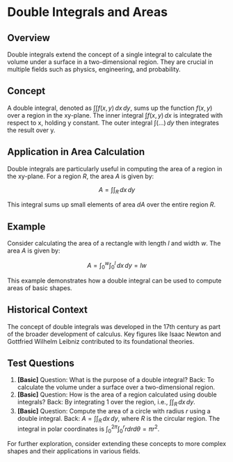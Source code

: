 # Double Integrals and Areas

## Overview
Double integrals extend the concept of a single integral to calculate the volume under a surface in a two-dimensional region. They are crucial in multiple fields such as physics, engineering, and probability.

## Concept
A double integral, denoted as $\int\int f(x, y) \,dx\,dy$, sums up the function $f(x, y)$ over a region in the xy-plane. The inner integral $\int f(x, y) \,dx$ is integrated with respect to x, holding y constant. The outer integral $\int (...) \,dy$ then integrates the result over y.

## Application in Area Calculation
Double integrals are particularly useful in computing the area of a region in the xy-plane. For a region $R$, the area $A$ is given by:

$$A = \int\int_R \,dx\,dy$$

This integral sums up small elements of area $dA$ over the entire region $R$.

## Example
Consider calculating the area of a rectangle with length $l$ and width $w$. The area $A$ is given by:

$$A = \int_0^w\int_0^l \,dx\,dy = lw$$

This example demonstrates how a double integral can be used to compute areas of basic shapes.

## Historical Context
The concept of double integrals was developed in the 17th century as part of the broader development of calculus. Key figures like Isaac Newton and Gottfried Wilhelm Leibniz contributed to its foundational theories.

## Test Questions
1. **[Basic]** Question: What is the purpose of a double integral? Back: To calculate the volume under a surface over a two-dimensional region.
2. **[Basic]** Question: How is the area of a region calculated using double integrals? Back: By integrating 1 over the region, i.e., $\int\int_R \,dx\,dy$.
3. **[Basic]** Question: Compute the area of a circle with radius $r$ using a double integral. Back: $A = \int\int_R \,dx\,dy$, where $R$ is the circular region. The integral in polar coordinates is $\int_0^{2\pi}\int_0^r rdrd\theta = \pi r^2$.

For further exploration, consider extending these concepts to more complex shapes and their applications in various fields.
